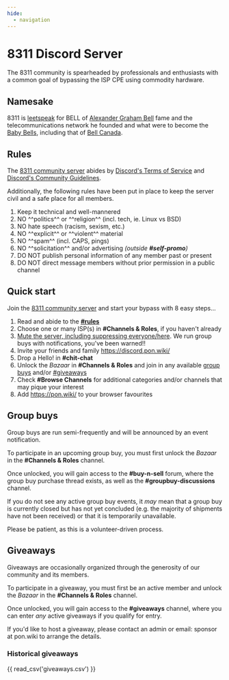 ```yaml
---
hide:
  - navigation
---
```


# 8311 Discord Server

The 8311 community is spearheaded by professionals and enthusiasts with a common goal of bypassing the ISP CPE
using commodity hardware.

## Namesake

8311 is [leetspeak] for BELL of [Alexander Graham Bell] fame and the telecommunications network he founded and what
were to become the [Baby Bells], including that of [Bell Canada].

  [leetspeak]: https://en.wikipedia.org/wiki/Leet
  [Alexander Graham Bell]: https://en.wikipedia.org/wiki/Alexander_Graham_Bell
  [Baby Bells]: https://en.wikipedia.org/wiki/Regional_Bell_Operating_Company#Baby-Bell
  [Bell Canada]: https://en.wikipedia.org/wiki/Bell_Canada

## Rules

The [8311 community server] abides by [Discord's Terms of Service] and [Discord's Community Guidelines].

  [Discord's Terms of Service]: https://discord.com/terms
  [Discord's Community Guidelines]: https://discord.com/guidelines

Additionally, the following rules have been put in place to keep the server civil and a safe place for all members.

1. Keep it technical and well-mannered
2. NO ^^politics^^ or ^^religion^^ (incl. tech, ie. Linux vs BSD)
3. NO hate speech (racism, sexism, etc.)
4. NO ^^explicit^^ or ^^violent^^ material
5. NO ^^spam^^ (incl. CAPS, pings)
6. NO ^^solicitation^^ and/or advertising *(outside __#self-promo__)*
7. DO NOT publish personal information of any member past or present
8. DO NOT direct message members without prior permission in a public channel

## Quick start

Join the [8311 community server] and start your bypass with 8 easy steps...

1. Read and abide to the __[#rules](#rules)__
2. Choose one or many ISP(s) in __#Channels & Roles__, if you haven't already
3. [Mute the server, including suppressing everyone/here](https://support.discord.com/hc/en-us/articles/215253258-Notifications-Settings-101#h_3d6f7848-f80f-49d5-aaab-5dba23d2c3f8).
   We run group buys with notifications, you've been warned!!
4. Invite your friends and family <https://discord.pon.wiki/>
5. Drop a Hello! in __#chit-chat__
6. Unlock the *Bazaar* in __#Channels & Roles__ and join in any available [group buys](#group-buys) and/or
   [#giveaways](#giveaways)
7. Check __#Browse Channels__ for additional categories and/or channels that may pique your interest
8. Add <https://pon.wiki/> to your browser favourites

  [8311 community server]: https://discord.pon.wiki/

## Group buys

Group buys are run semi-frequently and will be announced by an event notification.

To participate in an upcoming group buy, you must first unlock the *Bazaar* in the __#Channels & Roles__ channel.

Once unlocked, you will gain access to the __#buy-n-sell__ forum, where the group buy purchase thread exists,
as well as the __#groupbuy-discussions__ channel.

If you do not see any active group buy events, it *may* mean that a group buy is currently closed but has not yet concluded
(e.g. the majority of shipments have not been received) or that it is temporarily unavailable.

Please be patient, as this is a volunteer-driven process.

## Giveaways

Giveaways are occasionally organized through the generosity of our community and its members.

To participate in a giveaway, you must first be an active member and unlock the *Bazaar* in the __#Channels & Roles__
channel.

Once unlocked, you will gain access to the __#giveaways__ channel, where you can enter *any* active giveaways
if you qualify for entry.

If you'd like to host a giveaway, please contact an admin or email: sponsor at pon.wiki to arrange the details.

### Historical giveaways

{{ read_csv('giveaways.csv') }}
